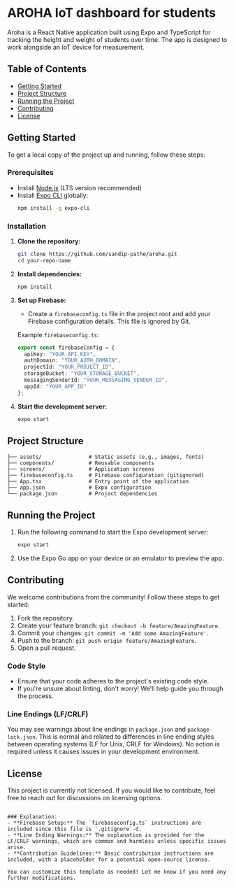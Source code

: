 # AROHA IoT dashboard for students


Aroha is a React Native application built using Expo and TypeScript for tracking the height and weight of students over time. The app is designed to work alongside an IoT device for measurement.

## Table of Contents
- [Getting Started](#getting-started)
- [Project Structure](#project-structure)
- [Running the Project](#running-the-project)
- [Contributing](#contributing)
- [License](#license)

## Getting Started

To get a local copy of the project up and running, follow these steps:

### Prerequisites

- Install [Node.js](https://nodejs.org/) (LTS version recommended)
- Install [Expo CLI](https://docs.expo.dev/get-started/installation/) globally:
  ```bash
  npm install -g expo-cli
  ```

### Installation

1. **Clone the repository:**
   ```bash
   git clone https://github.com/sandip-pathe/aroha.git
   cd your-repo-name
   ```

2. **Install dependencies:**
   ```bash
   npm install
   ```

3. **Set up Firebase:**
   - Create a `firebaseconfig.ts` file in the project root and add your Firebase configuration details. This file is ignored by Git.

   Example `firebaseconfig.ts`:
   ```typescript
   export const firebaseConfig = {
     apiKey: "YOUR_API_KEY",
     authDomain: "YOUR_AUTH_DOMAIN",
     projectId: "YOUR_PROJECT_ID",
     storageBucket: "YOUR_STORAGE_BUCKET",
     messagingSenderId: "YOUR_MESSAGING_SENDER_ID",
     appId: "YOUR_APP_ID"
   };
   ```

4. **Start the development server:**
   ```bash
   expo start
   ```

## Project Structure

```
├── assets/               # Static assets (e.g., images, fonts)
├── components/           # Reusable components
├── screens/              # Application screens
├── firebaseconfig.ts     # Firebase configuration (gitignored)
├── App.tsx               # Entry point of the application
├── app.json              # Expo configuration
└── package.json          # Project dependencies
```

## Running the Project

1. Run the following command to start the Expo development server:
   ```bash
   expo start
   ```

2. Use the Expo Go app on your device or an emulator to preview the app.

## Contributing

We welcome contributions from the community! Follow these steps to get started:

1. Fork the repository.
2. Create your feature branch: `git checkout -b feature/AmazingFeature`.
3. Commit your changes: `git commit -m 'Add some AmazingFeature'`.
4. Push to the branch: `git push origin feature/AmazingFeature`.
5. Open a pull request.

### Code Style

- Ensure that your code adheres to the project's existing code style.
- If you're unsure about linting, don't worry! We'll help guide you through the process.

### Line Endings (LF/CRLF)

You may see warnings about line endings in `package.json` and `package-lock.json`. This is normal and related to differences in line ending styles between operating systems (LF for Unix, CRLF for Windows). No action is required unless it causes issues in your development environment.

## License

This project is currently not licensed. If you would like to contribute, feel free to reach out for discussions on licensing options.
```

### Explanation:
- **Firebase Setup:** The `firebaseconfig.ts` instructions are included since this file is `.gitignore`-d.
- **Line Ending Warnings:** The explanation is provided for the LF/CRLF warnings, which are common and harmless unless specific issues arise.
- **Contribution Guidelines:** Basic contribution instructions are included, with a placeholder for a potential open-source license.
  
You can customize this template as needed! Let me know if you need any further modifications.